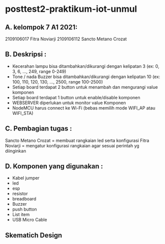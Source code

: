 # posttest2-praktikum-iot-unmul
## A. kelompok 7 A1 2021:
2109106017 Fitra Noviarji
2109106112 Sancto Metano Crozat
## B. Deskripsi :
 -  Kecerahan lampu bisa ditambahkan/dikurangi dengan kelipatan 3 (ex: 0, 3, 6, ..., 249, range 0-249)
 - Tone / nada Buzzer bisa ditambahkan/dikurangi dengan kelipatan 10 (ex: 100, 110, 120, 130, ..., 2500, range 100-2500)
 - Setiap board terdapat 2 button untuk menambah dan mengurangi value komponen
 - Setiap board terdapat 1 button untuk enable/disable komponen
 - WEBSERVER diperlukan untuk monitor value Komponen
 - NodeMCU harus connect ke Wi-Fi (bebas memilih mode WIFI_AP atau WIFI_STA)
## C. Pembagian tugas :
Sancto Metano Crozat = membuat rangkaian led serta konfigurasi
Fitra Noviarji = mengatur konfigurasi rangkaian agar sesuai perintah yg diinginkan
## D. Komponen yang digunakan :
 - Kabel jumper
 - led
 - esp
 - resistor
 - breadboard
 - Buzzer
 - push button
 - List item
 - USB Micro Cable
 ## Skematich Design

